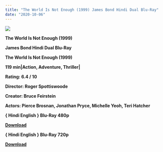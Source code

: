 ```yaml
---
title: "The World Is Not Enough (1999) James Bond Hindi Dual Blu-Ray"
date: "2020-10-06"
---
```


[**![](https://1.bp.blogspot.com/-tLmgmsV8g_4/XtxmdHJh9oI/AAAAAAAACoc/3nFlnT-P_rwMcRO_yVPkCVC4bNjmR-CCQCLcBGAsYHQ/s1600/007bonf.jpg)**](https://1.bp.blogspot.com/-tLmgmsV8g_4/XtxmdHJh9oI/AAAAAAAACoc/3nFlnT-P_rwMcRO_yVPkCVC4bNjmR-CCQCLcBGAsYHQ/s1600/007bonf.jpg)

**The World Is Not Enough (1999)**

**James Bond Hindi Dual Blu-Ray**

**The World Is Not Enough (1999)**

**119 min|Action, Adventure, Thriller|**

**Rating: 6.4 / 10** 

**Director: Roger Spottiswoode**

**Creator: Bruce Feirstein**

**Actors: Pierce Brosnan, Jonathan Pryce, Michelle Yeoh, Teri Hatcher**

**{ Hindi English } Blu-Ray 480p**

[**Download**](https://healthtipschk.co/7825/)

**{ Hindi English } Blu-Ray 720p**

[**Download**](https://healthtipschk.co/7827/)

